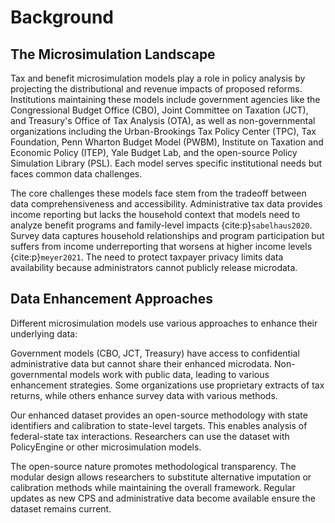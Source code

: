 # Background

## The Microsimulation Landscape

Tax and benefit microsimulation models play a role in policy analysis by projecting the distributional and revenue impacts of proposed reforms. Institutions maintaining these models include government agencies like the Congressional Budget Office (CBO), Joint Committee on Taxation (JCT), and Treasury's Office of Tax Analysis (OTA), as well as non-governmental organizations including the Urban-Brookings Tax Policy Center (TPC), Tax Foundation, Penn Wharton Budget Model (PWBM), Institute on Taxation and Economic Policy (ITEP), Yale Budget Lab, and the open-source Policy Simulation Library (PSL). Each model serves specific institutional needs but faces common data challenges.

The core challenges these models face stem from the tradeoff between data comprehensiveness and accessibility. Administrative tax data provides income reporting but lacks the household context that models need to analyze benefit programs and family-level impacts {cite:p}`sabelhaus2020`. Survey data captures household relationships and program participation but suffers from income underreporting that worsens at higher income levels {cite:p}`meyer2021`. The need to protect taxpayer privacy limits data availability because administrators cannot publicly release microdata.

## Data Enhancement Approaches

Different microsimulation models use various approaches to enhance their underlying data:

Government models (CBO, JCT, Treasury) have access to confidential administrative data but cannot share their enhanced microdata. Non-governmental models work with public data, leading to various enhancement strategies. Some organizations use proprietary extracts of tax returns, while others enhance survey data with various methods.

Our enhanced dataset provides an open-source methodology with state identifiers and calibration to state-level targets. This enables analysis of federal-state tax interactions. Researchers can use the dataset with PolicyEngine or other microsimulation models.

The open-source nature promotes methodological transparency. The modular design allows researchers to substitute alternative imputation or calibration methods while maintaining the overall framework. Regular updates as new CPS and administrative data become available ensure the dataset remains current.
